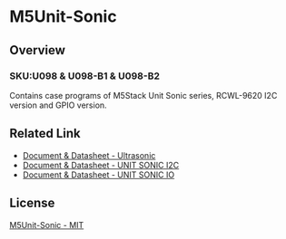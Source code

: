# M5Unit-Sonic

## Overview

### SKU:U098 & U098-B1 & U098-B2

Contains case programs of M5Stack Unit Sonic series, RCWL-9620 I2C version and GPIO version.

## Related Link

- [Document & Datasheet - Ultrasonic](https://docs.m5stack.com/en/unit/sonic)
- [Document & Datasheet - UNIT SONIC I2C](https://docs.m5stack.com/en/unit/sonic.i2c)
- [Document & Datasheet - UNIT SONIC IO](https://docs.m5stack.com/en/unit/sonic.io)

## License

[M5Unit-Sonic - MIT](LICENSE)
